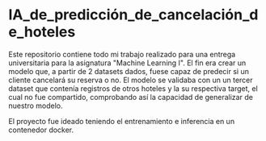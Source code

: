 # IA_de_predicción_de_cancelación_de_hoteles

Este repositorio contiene todo mi trabajo realizado para una entrega universitaria para la asignatura "Machine Learning I". El fin era crear un modelo que, a partir de 2 datasets dados, fuese capaz de predecir si un cliente cancelará su reserva o no. El modelo se validaba con un un tercer dataset que contenía registros de otros hoteles y la su respectiva target, el cual no fue compartido, comprobando así la capacidad de generalizar de nuestro modelo.

El proyecto fue ideado teniendo el entrenamiento e inferencia en un contenedor docker.
